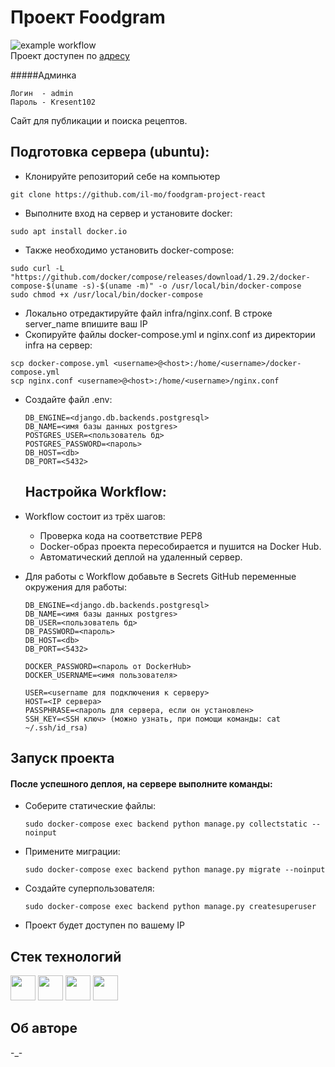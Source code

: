 # Проект Foodgram
![example workflow](https://github.com/il-mo/foodgram-project-react/actions/workflows/main.yml/badge.svg)  
Проект доступен по [адресу](http://51.250.7.207/recipes)

#####Админка
```
Логин  - admin
Пароль - Kresent102
```
       
Сайт для публикации и поиска рецептов.


## Подготовка сервера (ubuntu):
* Клонируйте репозиторий себе на компьютер
```
git clone https://github.com/il-mo/foodgram-project-react
```

* Выполните вход на сервер и установите docker:
```
sudo apt install docker.io 
```
* Также необходимо установить docker-compose:
```
sudo curl -L "https://github.com/docker/compose/releases/download/1.29.2/docker-compose-$(uname -s)-$(uname -m)" -o /usr/local/bin/docker-compose
sudo chmod +x /usr/local/bin/docker-compose
```
* Локально отредактируйте файл infra/nginx.conf. В строке server_name впишите ваш IP
* Скопируйте файлы docker-compose.yml и nginx.conf из директории infra на сервер:
```
scp docker-compose.yml <username>@<host>:/home/<username>/docker-compose.yml
scp nginx.conf <username>@<host>:/home/<username>/nginx.conf
```

* Cоздайте файл .env:
    ```
    DB_ENGINE=<django.db.backends.postgresql>
    DB_NAME=<имя базы данных postgres>
    POSTGRES_USER=<пользователь бд>
    POSTGRES_PASSWORD=<пароль>
    DB_HOST=<db>
    DB_PORT=<5432>
    ``` 
  ## Настройка Workflow:

* Workflow состоит из трёх шагов:
     - Проверка кода на соответствие PEP8
     - Docker-образ проекта пересобирается и пушится на Docker Hub.
     - Автоматический деплой на удаленный сервер.
  

* Для работы с Workflow добавьте в Secrets GitHub переменные окружения для работы:
    ```
    DB_ENGINE=<django.db.backends.postgresql>
    DB_NAME=<имя базы данных postgres>
    DB_USER=<пользователь бд>
    DB_PASSWORD=<пароль>
    DB_HOST=<db>
    DB_PORT=<5432>
    
    DOCKER_PASSWORD=<пароль от DockerHub>
    DOCKER_USERNAME=<имя пользователя>

    USER=<username для подключения к серверу>
    HOST=<IP сервера>
    PASSPHRASE=<пароль для сервера, если он установлен>
    SSH_KEY=<SSH ключ> (можно узнать, при помощи команды: cat ~/.ssh/id_rsa)
    ```


## Запуск проекта 

#### После успешного деплоя, на сервере выполните команды:

* Соберите статические файлы:
   ```
   sudo docker-compose exec backend python manage.py collectstatic --noinput
   ```
* Примените миграции:
  ```
  sudo docker-compose exec backend python manage.py migrate --noinput
  ```
* Создайте суперпользователя:
  ```
  sudo docker-compose exec backend python manage.py createsuperuser
  ```
* Проект будет доступен по вашему IP
  
## Cтек технологий

<img height="40" src="https://www.python.org/static/community_logos/python-logo-generic.svg">
<img height="40" src="https://static.djangoproject.com/img/logos/django-logo-negative.svg" >
<img height="40" src="https://seeklogo.com/images/P/postgresql-logo-6DBC096ED4-seeklogo.com.png">
<img height="40" src="https://upload.wikimedia.org/wikipedia/commons/4/4e/Docker_%28container_engine%29_logo.svg">

## Об авторе

-_-
 

